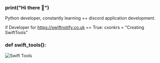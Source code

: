 ### print("Hi there 👋")
Python developer, constantly learning ++ discord application development.

 if Developer for https://swiftnotify.co.uk == True:
    cxsnkrs = "Creating SwiftTools"

### def swift_tools():
![Swift Tools](https://i.imgur.com/d6PaBAb.png)

<!--
**CXSNKRS/cxsnkrs** is a ✨ _special_ ✨ repository because its `README.md` (this file) appears on your GitHub profile.

Here are some ideas to get you started:

- 🔭 I’m currently working on ...
- 🌱 I’m currently learning ...
- 👯 I’m looking to collaborate on ...
- 🤔 I’m looking for help with ...
- 💬 Ask me about ...
- 📫 How to reach me: ...
- 😄 Pronouns: ...
- ⚡ Fun fact: ...
-->
